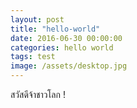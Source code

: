 ```yaml
---
layout: post
title: "hello-world"
date: 2016-06-30 00:00:00
categories: hello world
tags: test
image: /assets/desktop.jpg
---
```

สวัสดีจ้าชาวโลก !
